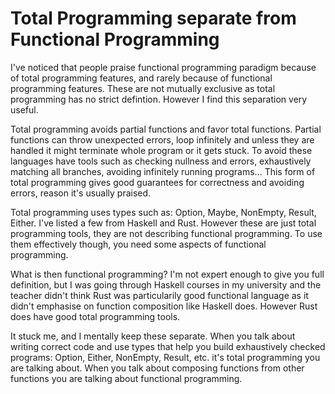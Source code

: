# Total Programming separate from Functional Programming

I've noticed that people praise functional programming paradigm because of total programming features, and rarely because of functional programming features. These are not mutually exclusive as total programming has no strict defintion. However I find this separation very useful.

Total programming avoids partial functions and favor total functions. Partial functions can throw unexpected errors, loop infinitely and unless they are handled it might terminate whole program or it gets stuck. To avoid these languages have tools such as checking nullness and errors, exhaustively matching all branches, avoiding infinitely running programs... This form of total programming gives good guarantees for correctness and avoiding errors, reason it's usually praised.

Total programming uses types such as: Option, Maybe, NonEmpty, Result, Either. I've listed a few from Haskell and Rust. However these are just total programming tools, they are not describing functional programming. To use them effectively though, you need some aspects of functional programming.

What is then functional programming? I'm not expert enough to give you full definition, but I was going through Haskell courses in my university and the teacher didn't think Rust was particularily good functional language as it didn't emphasise on function composition like Haskell does. However Rust does have good total programming tools.

It stuck me, and I mentally keep these separate. When you talk about writing correct code and use types that help you build exhaustively checked programs: Option, Either, NonEmpty, Result, etc. it's total programming you are talking about. When you talk about composing functions from other functions you are talking about functional programming.
